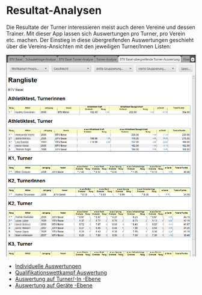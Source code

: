 # Resultat-Analysen

Die Resultate der Turner interessieren meist auch deren Vereine und dessen Trainer. Mit dieser App lassen sich Auswertungen pro Turner, pro Verein etc. machen. Der Einstieg in diese übergreifenden Auswertungen geschieht über die Vereins-Ansichten mit den jeweiligen Turner/Innen Listen:

![](/assets/resultat-analyse-1.png)

* [Individuelle Auswertungen](individuell.md)
* [Qualifikationswettkampf Auswertung](qualifikationswettkampf.md)
* [Auswertung auf Turner/-In -Ebene](turner-ebene.md)
* [Auswertung auf Geräte -Ebene](geraete-ebene.md)

